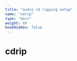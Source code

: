 ```yaml
---
title: "audio cd ripping setup"
name: "cdrip"
type: "docs"
weight: 80
bookHidden: false
---
```

# cdrip

